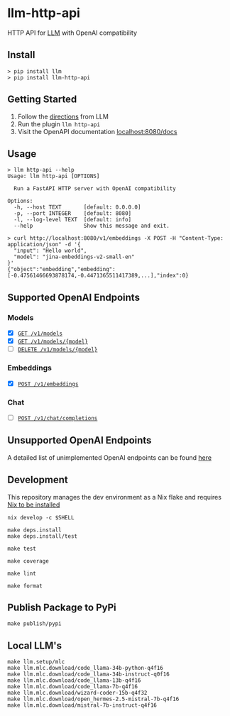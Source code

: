 # llm-http-api

HTTP API for [LLM](https://github.com/simonw/llm) with OpenAI compatibility

## Install

```shell
> pip install llm
> pip install llm-http-api
```

## Getting Started

1. Follow the [directions](https://github.com/simonw/llm?tab=readme-ov-file#getting-started) from LLM
2. Run the plugin `llm http-api`
3. Visit the OpenAPI documentation [localhost:8080/docs](http://localhost:8080/docs)

## Usage

```shell
> llm http-api --help
Usage: llm http-api [OPTIONS]

  Run a FastAPI HTTP server with OpenAI compatibility

Options:
  -h, --host TEXT       [default: 0.0.0.0]
  -p, --port INTEGER    [default: 8080]
  -l, --log-level TEXT  [default: info]
  --help                Show this message and exit.
```

```shell
> curl http://localhost:8080/v1/embeddings -X POST -H "Content-Type: application/json" -d '{
  "input": "Hello world",
  "model": "jina-embeddings-v2-small-en"
}'
{"object":"embedding","embedding":[-0.47561466693878174,-0.4471365511417389,...],"index":0}
```

## Supported OpenAI Endpoints

### Models

- [x] [`GET /v1/models`](./docs/endpoints/MODELS.md)
- [x] [`GET /v1/models/{model}`](./docs/endpoints/MODELS.md)
- [ ] [`DELETE /v1/models/{model}`](./docs/endpoints/MODELS.md)

### Embeddings

- [x] [`POST /v1/embeddings`](./docs/endpoints/EMBEDDINGS.md)

### Chat

- [ ] [`POST /v1/chat/completions`](./docs/endpoints/CHAT.md)

## Unsupported OpenAI Endpoints

A detailed list of unimplemented OpenAI endpoints can be found [here](./docs/endpoints/UNIMPLEMENTED.md)

## Development

This repository manages the dev environment as a Nix flake and requires [Nix to be installed](https://github.com/DeterminateSystems/nix-installer)

```shell
nix develop -c $SHELL
```

```shell
make deps.install
make deps.install/test
```

```shell
make test
```

```shell
make coverage
```

```shell
make lint
```

```shell
make format
```

## Publish Package to PyPi

```shell
make publish/pypi
```

## Local LLM's

```shell
make llm.setup/mlc
make llm.mlc.download/code_llama-34b-python-q4f16
make llm.mlc.download/code_llama-34b-instruct-q0f16
make llm.mlc.download/code_llama-13b-q4f16
make llm.mlc.download/code_llama-7b-q4f16
make llm.mlc.download/wizard-coder-15b-q4f32
make llm.mlc.download/open_hermes-2.5-mistral-7b-q4f16
make llm.mlc.download/mistral-7b-instruct-q4f16
```
